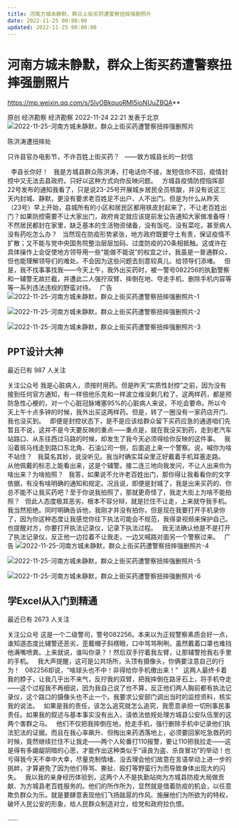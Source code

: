 ```yaml
---
title: 河南方城未静默，群众上街买药遭警察扭摔强删照片
date: 2022-11-25 00:00:00
updated: 2022-11-25 00:00:00
---
```



# 河南方城未静默，群众上街买药遭警察扭摔强删照片



https://mp.weixin.qq.com/s/SlvOBkquoRMI5ioNUuZBQA**






原创 经济勘察 经济勘察 2022-11-24 22:21 发表于北京
![2022-11-25-河南方城未静默，群众上街买药遭警察扭摔强删照片](assets/2022-11-25-河南方城未静默，群众上街买药遭警察扭摔强删照片.jpeg)

陈洪涛遭扭摔处

只许县官办电影节，不许百姓上街买药？
 
——致方城县长的一封信

 
李县长你好！
 
我是方城县群众陈洪涛，打电话你不接，发短信你不回，疫情封控中又无法去县政府。只好以这种方式向你反映问题。
 
方城县疫情防控指挥部22号发布的通知我看了，只是说23-25号开展城乡居民全员核酸，并没有说这三天内封城、静默，更没有要求老百姓足不出户、人不出门。但是为什么从昨天（23号）早上开始，县城所有的小区和居民区都用铁皮封起来了，不让老百姓出门？如果防控需要不让大家出门，政府肯定就应该提前发公告通知大家做准备呀！不然居民都封在家里，缺乏基本的生活物资储备，没有饭吃、没有菜吃，甚至病人没有药吃怎么办？
 
当然现在防疫形势紧张，地方政府既要守土有责，保证疫情不扩散；又不能与党中央国务院整治层层加码、过度防疫的20条相抵触。这或许在具体操作上会促使地方领导用一些“能做不能说”的权宜之计。我虽是一普通群众，但也能理解领导们的难处。不会因为这些问题去刻意较真儿、给领导们添堵。
 
但是，我不找事事找我——今天上午，我外出买药时，被一警号082256的执勤警察和一辅警无故拦截，并遭此二人强拧双臂、摔倒在地、夺走手机、删除手机内容等等一系列违法违规的野蛮对待。
 
广告
![2022-11-25-河南方城未静默，群众上街买药遭警察扭摔强删照片-1](assets/2022-11-25-河南方城未静默，群众上街买药遭警察扭摔强删照片-1.png)

![2022-11-25-河南方城未静默，群众上街买药遭警察扭摔强删照片-2](assets/2022-11-25-河南方城未静默，群众上街买药遭警察扭摔强删照片-2.png)

![2022-11-25-河南方城未静默，群众上街买药遭警察扭摔强删照片-3](assets/2022-11-25-河南方城未静默，群众上街买药遭警察扭摔强删照片-3.jpeg)

## PPT设计大神

最近已有 987 人关注

关注公众号
我是心脏病人，须按时用药。但是昨天“实质性封控”之前，因为没有接到任何官方通知，有一样倍他乐克和一样波立维没剩几粒了。这两样药，都是预防急性心梗的，对一个心脏冠脉堵塞95%的心脏病人来说，不吃会要命。所以今天上午十点多钟的时候，我外出买这两样药。但是，转了一圈没有一家药店开门、我也没买到。
 
即便是封控状态下，是不是应该给群众留下买药应急的通道咱们先暂且不说，这并不是今天要反映的重点——重点是，就在我没买到药，走到老汽车站路口、从东往西过马路的时候，却发生了我今天必须得给你反映的这件事。
 
我沿着斑马线走到路口东北角、石油公司一侧，后面追上来一个警察。说，喊你为啥不站住？
 
我莫名其妙，说没听见。我当时确实耳朵里正好戴着手机耳塞走路。
 
从他佩戴的标志上能看出来，这是个辅警。接二连三地向我发问，不让人出来你为啥出来？为啥拍照？
 
我答，如果说不允许老百姓出门，那你得让我看看你的文字依据，有没有啥明确的通知和规定。况且说，即便是封城了，我是出来买药的、你总不能不让我买药吧？至于你说我拍照了，那就更奇怪了，我走大街上为啥不能拍照？
 
但此人态度极其恶劣，根本不容分辩，就是拦住不让走，上来就夺我手机。我当然拒绝。同时明确告诉他，我刚才并没有拍你，但是现在我要打开手机录你了，因为你这种态度让我感觉你往下执法可能会不规范，我得录视频来保护自己。也提醒对方，你要打开执法记录仪，记录下执法过程。
 
我无法确认他是不是打开了执法记录仪，反正他一边拉着不让我走，一边又喊路对面另一个警察过来。
 
广告
![2022-11-25-河南方城未静默，群众上街买药遭警察扭摔强删照片-4](assets/2022-11-25-河南方城未静默，群众上街买药遭警察扭摔强删照片-4.png)

![2022-11-25-河南方城未静默，群众上街买药遭警察扭摔强删照片-5](assets/2022-11-25-河南方城未静默，群众上街买药遭警察扭摔强删照片-5.jpeg)

![2022-11-25-河南方城未静默，群众上街买药遭警察扭摔强删照片-6](assets/2022-11-25-河南方城未静默，群众上街买药遭警察扭摔强删照片-6.jpeg)

## 学Excel从入门到精通

最近已有 2673 人关注

关注公众号
这是一个二级警司，警号082256。本来以为正规警察素质会好一点，谁知道态度比辅警还恶劣，歪戴帽子斜楞眼，口中骂骂咧咧，虽然戴着口罩也难挡他满嘴喷粪。上来就说，谁叫你录？！然后双手拧着我左臂，让那辅警抢我右手里的手机。
 
我大声提醒，这可是公共场所，头顶有摄像头，你俩要注意自己的行为！
 
082256却说，“啥球头也不中！非得给你手机缴出来！”
 
这两人最终卡着我的脖子，让我几乎出不来气，反拧我的双臂，把我摔倒在路牙石上，将手机夺走——这个过程我不再细说，因为我自己说了也不算，反正他们两人胸前都有执法记录仪，这个路口的摄像头也不止一个。我要求公安部门调出当时的监控资料，核实我的说法。
 
如果是我的责任，该怎么追究就怎么追究，我愿意承担一切刑事民事责任。如果我的叙述与基本事实没有出入，请依法依规处理方城县公安队伍里的这两个害群之马。
 
他们不仅把我摔倒在地，抢走手机，强行删除手机中记录他们执法犯法的证据。而且在我心率飙升、但掏出来药洒落地上，必须要回家吃急救药的时候，竟然继续拦住不让我走——两个人轮番打110报警，要让110把我拉走——这是得有多龌龊阴暗的心思，才能作出这种类似于“诬良为盗、杀良冒功”的举动！也亏得我今天不幸中大幸，尽量克制情绪、没去理会他们故意在言语举动上进一步的挑衅，才算避免了因为他们辱骂、撕扯、殴打等野蛮行为而导致身体出现大的闪失。
 
我以我的亲身经历体验到，这两个人不是执勤站岗为方城县防疫大局做贡献、为方城县老百姓服务的。他们的所作所为，显然就是借着防疫的机会，以任意欺负群众为乐。就是要肆意表现他们飞扬跋扈的作风、施展他们为所欲为的特权，破坏人民公安的形象，给人民群众制造对立，给党和政府拉仇恨。

……
